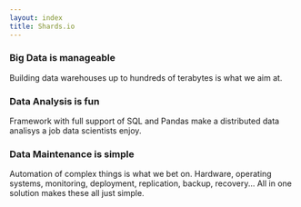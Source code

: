 ```yaml
---
layout: index
title: Shards.io
---
```


### Big Data is manageable

Building data warehouses up to hundreds of terabytes is what we aim at.

### Data Analysis is fun

Framework with full support of SQL and Pandas make a distributed data analisys a job data scientists enjoy.

### Data Maintenance is simple

Automation of complex things is what we bet on.
Hardware, operating systems, monitoring, deployment, replication, backup, recovery...
All in one solution makes these all just simple.
